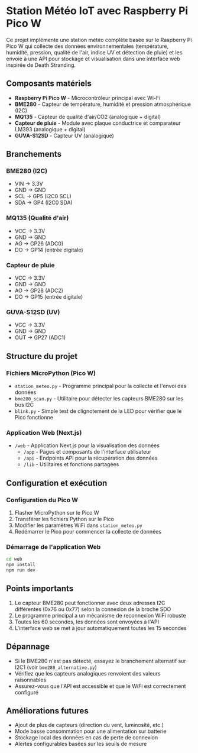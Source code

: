 # Station Météo IoT avec Raspberry Pi Pico W

Ce projet implémente une station météo complète basée sur le Raspberry Pi Pico W qui collecte des données environnementales (température, humidité, pression, qualité de l'air, indice UV et détection de pluie) et les envoie à une API pour stockage et visualisation dans une interface web inspirée de Death Stranding.

## Composants matériels

- **Raspberry Pi Pico W** - Microcontrôleur principal avec Wi-Fi
- **BME280** - Capteur de température, humidité et pression atmosphérique (I2C)
- **MQ135** - Capteur de qualité d'air/CO2 (analogique + digital)
- **Capteur de pluie** - Module avec plaque conductrice et comparateur LM393 (analogique + digital)
- **GUVA-S12SD** - Capteur UV (analogique)

## Branchements

### BME280 (I2C)
- VIN → 3.3V
- GND → GND
- SCL → GP5 (I2C0 SCL)
- SDA → GP4 (I2C0 SDA)

### MQ135 (Qualité d'air)
- VCC → 3.3V
- GND → GND
- AO → GP26 (ADC0)
- DO → GP14 (entrée digitale)

### Capteur de pluie
- VCC → 3.3V
- GND → GND
- AO → GP28 (ADC2)
- DO → GP15 (entrée digitale)

### GUVA-S12SD (UV)
- VCC → 3.3V
- GND → GND
- OUT → GP27 (ADC1)

## Structure du projet

### Fichiers MicroPython (Pico W)
- `station_meteo.py` - Programme principal pour la collecte et l'envoi des données
- `bme280_scan.py` - Utilitaire pour détecter les capteurs BME280 sur les bus I2C
- `blink.py` - Simple test de clignotement de la LED pour vérifier que le Pico fonctionne

### Application Web (Next.js)
- `/web` - Application Next.js pour la visualisation des données
  - `/app` - Pages et composants de l'interface utilisateur
  - `/api` - Endpoints API pour la récupération des données
  - `/lib` - Utilitaires et fonctions partagées

## Configuration et exécution

### Configuration du Pico W

1. Flasher MicroPython sur le Pico W
2. Transférer les fichiers Python sur le Pico
3. Modifier les paramètres WiFi dans `station_meteo.py`
4. Redémarrer le Pico pour commencer la collecte de données

### Démarrage de l'application Web

```bash
cd web
npm install
npm run dev
```

## Points importants

1. Le capteur BME280 peut fonctionner avec deux adresses I2C différentes (0x76 ou 0x77) selon la connexion de la broche SDO
2. Le programme principal a un mécanisme de reconnexion WiFi robuste
3. Toutes les 60 secondes, les données sont envoyées à l'API
4. L'interface web se met à jour automatiquement toutes les 15 secondes

## Dépannage

- Si le BME280 n'est pas détecté, essayez le branchement alternatif sur I2C1 (voir `bme280_alternative.py`)
- Vérifiez que les capteurs analogiques renvoient des valeurs raisonnables
- Assurez-vous que l'API est accessible et que le WiFi est correctement configuré

## Améliorations futures

- Ajout de plus de capteurs (direction du vent, luminosité, etc.)
- Mode basse consommation pour une alimentation sur batterie
- Stockage local des données en cas de perte de connexion
- Alertes configurables basées sur les seuils de mesure